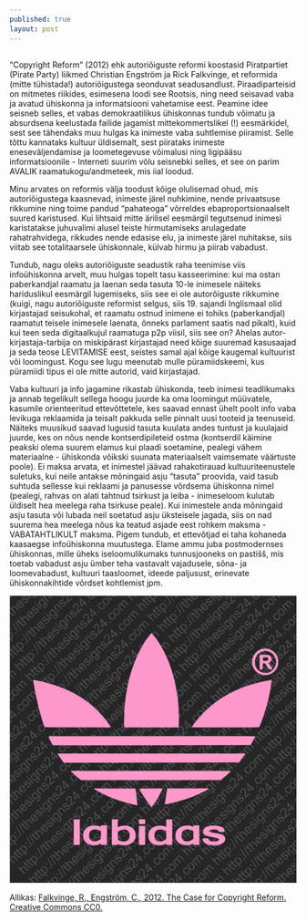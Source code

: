 ```yaml
---
published: true
layout: post
---
```





##
“Copyright Reform” (2012) ehk autoriõiguste reformi koostasid Piratpartiet (Pirate Party) liikmed Christian Engström ja Rick Falkvinge, et  reformida (mitte tühistada!) autoriõigustega seonduvat seadusandlust. Piraadiparteisid on mitmetes riikides, esimesena loodi see Rootsis, ning need seisavad vaba ja avatud ühiskonna ja informatsiooni vahetamise eest. Peamine idee seisneb selles, et vabas demokraatilikus ühiskonnas tundub võimatu ja absurdsena keelustada failide jagamist mittekommertslikel (!) eesmärkidel, sest see tähendaks muu hulgas ka inimeste vaba suhtlemise piiramist. Selle tõttu kannataks kultuur üldisemalt, sest piirataks inimeste eneseväljendamise ja loometegevuse võimalusi ning ligipääsu informatsioonile - Interneti suurim võlu seisnebki selles, et see on parim AVALIK raamatukogu/andmeteek, mis iial loodud. 

Minu arvates on reformis välja toodust kõige olulisemad ohud, mis autoriõigustega kaasnevad,  inimeste järel nuhkimine, nende privaatsuse rikkumine ning toime pandud “pahateoga” võrreldes ebaproportsionaalselt suured karistused. Kui lihtsaid mitte ärilisel eesmärgil tegutsenud inimesi karistatakse juhuvalimi alusel teiste hirmutamiseks arulagedate rahatrahvidega, rikkudes nende edasise elu, ja inimeste järel nuhitakse, siis viitab see totalitaarsele ühiskonnale, külvab hirmu ja piirab vabadust. 

Tundub, nagu oleks autoriõiguste seadustik raha teenimise viis infoühiskonna arvelt, muu hulgas topelt tasu kasseerimine: kui ma ostan paberkandjal raamatu ja laenan seda tasuta 10-le inimesele näiteks hariduslikul eesmärgil lugemiseks, siis see ei ole autorõiguste rikkumine (kuigi, nagu autoriõiguste reformist selgus, siis 19. sajandi Inglismaal olid kirjastajad seisukohal, et raamatu ostnud inimene ei tohiks (paberkandjal) raamatut teisele inimesele laenata, õnneks parlament saatis nad pikalt), kuid kui teen seda digitaalkujul raamatuga p2p viisil, siis see on? Ahelas autor-kirjastaja-tarbija on miskipärast kirjastajad need kõige suuremad kasusaajad ja seda  teose LEVITAMISE eest, seistes samal ajal kõige kaugemal kultuurist või loomingust. Kogu see lugu meenutab mulle püramiidskeemi, kus püramiidi tipus ei ole mitte autorid, vaid kirjastajad.

Vaba kultuuri ja info jagamine rikastab ühiskonda, teeb inimesi teadlikumaks ja annab tegelikult sellega hoogu juurde ka oma loomingut müüvatele, kasumile orienteeritud ettevõttetele, kes saavad ennast ühelt poolt info vaba levikuga reklaamida ja teisalt pakkuda selle pinnalt uusi tooteid ja teenuseid. Näiteks muusikud saavad lugusid tasuta kuulata andes tuntust ja kuulajaid juurde, kes on nõus nende kontserdipileteid ostma (kontserdil käimine peakski olema suurem elamus kui plaadi soetamine, pealegi vähem materiaalne - ühiskonda võikski suunata materiaalselt vaimsemate väärtuste poole). Ei maksa arvata, et inimestel jäävad rahakotirauad kultuuriteenustele suletuks, kui neile antakse mõningaid asju “tasuta” proovida, vaid tasub suhtuda sellesse kui reklaami ja panusesse võrdsema ühiskonna nimel (pealegi, rahvas on alati tahtnud tsirkust ja leiba - inimeseloom kulutab üldiselt hea meelega raha tsirkuse peale). Kui inimestele anda mõningaid asju tasuta või lubada neil soetatud asju üksteisele jagada, siis on nad suurema hea meelega nõus ka teatud asjade eest rohkem maksma - VABATAHTLIKULT maksma. Pigem tundub, et ettevõtjad ei taha kohaneda kaasaegse infoühiskonna muutustega. Elame ammu juba postmodernses ühiskonnas, mille üheks iseloomulikumaks tunnusjooneks on pastišš, mis toetab vabadust asju ümber teha vastavalt vajadusele, sõna- ja loomevabadust, kultuuri taasloomet, ideede paljusust, erinevate ühiskonnakihtide võrdset kohtlemist jpm.


![Labidas](/images/labidas.jpg "Labidas")


Allikas: [Falkvinge, R., Engström, C., 2012. The Case for Copyright Reform. Creative Commons CC0.](http://falkvinge.net/wp-content/uploads/large/The%20Case%20For%20Copyright%20Reform%20(2012)%20Engstrom-Falkvinge.pdf)

